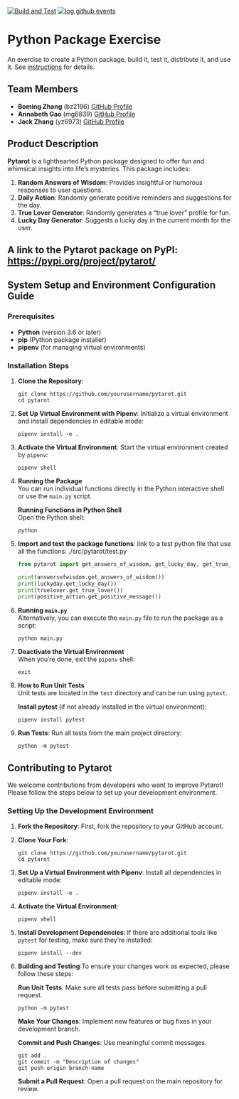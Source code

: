 [![Build and Test](https://github.com/software-students-fall2024/3-python-package-itsover/actions/workflows/build-test.yml/badge.svg?branch=main)](https://github.com/software-students-fall2024/3-python-package-itsover/actions/workflows/build-test.yml)
[![log github events](https://github.com/software-students-fall2024/3-python-package-itsover/actions/workflows/event-logger.yml/badge.svg?branch=main)](https://github.com/software-students-fall2024/3-python-package-itsover/actions/workflows/event-logger.yml)

# Python Package Exercise

An exercise to create a Python package, build it, test it, distribute it, and use it. See [instructions](./instructions.md) for details.

## Team Members

- **Boming Zhang** (bz2196) [GitHub Profile](https://github.com/BomingZhang-coder)
- **Annabeth Gao** (mg6839) [GitHub Profile](https://github.com/bellinimoon)
- **Jack Zhang** (yz6973) [GitHub Profile](https://github.com/yz6973)

## Product Description

**Pytarot** is a lighthearted Python package designed to offer fun and whimsical insights into life’s mysteries. This package includes:
1. **Random Answers of Wisdom**: Provides insightful or humorous responses to user questions.
2. **Daily Action**: Randomly generate positive reminders and suggestions for the day.
3. **True Lover Generator**: Randomly generates a “true lover” profile for fun.
4. **Lucky Day Generator**: Suggests a lucky day in the current month for the user.

## A link to the Pytarot package on PyPI: https://pypi.org/project/pytarot/

## System Setup and Environment Configuration Guide

### Prerequisites
- **Python** (version 3.6 or later)
- **pip** (Python package installer)
- **pipenv** (for managing virtual environments)

### Installation Steps
1. **Clone the Repository**:
   ```shell
   git clone https://github.com/yourusername/pytarot.git
   cd pytarot
   ```

2. **Set Up Virtual Environment with Pipenv**: Initialize a virtual environment and install dependencies in editable mode:

   ```shell
   pipenv install -e .
   ```

3. **Activate the Virtual Environment**: Start the virtual environment created by `pipenv`:

   ```shell
   pipenv shell
   ```

4. **Running the Package**  
You can run individual functions directly in the Python interactive shell or use the `main.py` script.

   **Running Functions in Python Shell**  
   Open the Python shell:

   ```shell
   python
   ```

5. **Import and test the package functions**:
   link to a test python file that use all the functions: ./src/pytarot/test.py

   ```python
   from pytarot import get_answers_of_wisdom, get_lucky_day, get_true_lover, get_positive_action

   print(answersofwisdom.get_answers_of_wisdom())
   print(luckyday.get_lucky_day())
   print(truelover.get_true_lover())
   print(positive_action.get_positive_message())
   ```

6. **Running `main.py`**  
Alternatively, you can execute the `main.py` file to run the package as a script:

   ```shell
   python main.py
   ```

7. **Deactivate the Virtual Environment**  
When you’re done, exit the `pipenv` shell:

   ```shell
   exit
   ```

8. **How to Run Unit Tests**  
Unit tests are located in the `test` directory and can be run using `pytest`.

   **Install pytest** (if not already installed in the virtual environment):

   ```shell
   pipenv install pytest
   ```

9. **Run Tests**: Run all tests from the main project directory:

   ```shell
   python -m pytest
   ```

## Contributing to Pytarot

We welcome contributions from developers who want to improve Pytarot! Please follow the steps below to set up your development environment.

### Setting Up the Development Environment

1. **Fork the Repository**: First, fork the repository to your GitHub account.

2. **Clone Your Fork**:
   ```shell
   git clone https://github.com/yourusername/pytarot.git
   cd pytarot
   ```
3. **Set Up a Virtual Environment with Pipenv**: Install all dependencies in editable mode:

   ```shell
   pipenv install -e .
   ```

4. **Activate the Virtual Environment**:

   ```shell
   pipenv shell
   ```

5. **Install Development Dependencies**: If there are additional tools like `pytest` for testing, make sure they’re installed:

   ```shell
   pipenv install --dev
   ```

6. **Building and Testing**:To ensure your changes work as expected, please follow these steps:

   **Run Unit Tests**: Make sure all tests pass before submitting a pull request.

   ```shell
   python -m pytest
   ```
   
   **Make Your Changes**: Implement new features or bug fixes in your development branch.

   **Commit and Push Changes**: Use meaningful commit messages.

   ```shell
   git add .
   git commit -m "Description of changes"
   git push origin branch-name
   ```

   **Submit a Pull Request**: Open a pull request on the main repository for review.